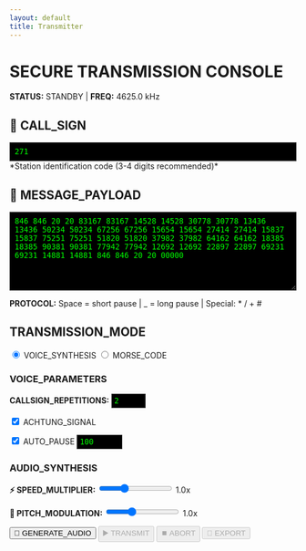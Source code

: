 ```yaml
---
layout: default
title: Transmitter
---
```


<script src="{{ '/assets/js/buffer-loader.js' | relative_url }}"></script>
<script src="{{ '/assets/js/sprach.js' | relative_url }}"></script>

# SECURE TRANSMISSION CONSOLE

**STATUS:** <span id="tx-status">STANDBY</span> | **FREQ:** 4625.0 kHz

<form id="speech-form" onsubmit="return false;">

## 📡 CALL_SIGN
<input id="call" type="text" value="271" placeholder="Enter station identifier..." style="width: 100%; padding: 8px; font-family: monospace; background: #000; color: #0f0; border: 1px solid #333;">
*Station identification code (3-4 digits recommended)*

## 🔢 MESSAGE_PAYLOAD
<textarea rows="8" name="body" id="body" placeholder="Enter numerical message groups..." style="width: 100%; padding: 8px; font-family: monospace; background: #000; color: #0f0; border: 1px solid #333;">846 846 20 20 83167 83167 14528 14528 30778 30778 13436 13436 50234 50234 67256 67256 15654 15654 27414 27414 15837 15837 75251 75251 51820 51820 37982 37982 64162 64162 18385 18385 90381 90381 77942 77942 12692 12692 22897 22897 69231 69231 14881 14881 846 846 20 20 00000</textarea>

**PROTOCOL:** Space = short pause | _ = long pause | Special: * / + #

## TRANSMISSION_MODE

<label><input id="mode-voice" type="radio" name="mode" value="voice" checked> VOICE_SYNTHESIS</label>
<label><input id="mode-morse" type="radio" name="mode" value="morse"> MORSE_CODE</label>

<div id="voice-settings">

### VOICE_PARAMETERS

**CALLSIGN_REPETITIONS:** <input type="number" id="callsign-reps" value="2" min="1" max="10" style="width: 60px; padding: 4px; font-family: monospace; background: #000; color: #0f0; border: 1px solid #333;">

<label><input type="checkbox" id="achtung-signal" checked> ACHTUNG_SIGNAL</label>

<label><input type="checkbox" id="auto-pause" checked> AUTO_PAUSE</label> <input type="number" id="auto-pause-duration" value="100" min="0" step="50" placeholder="ms" style="width: 80px; padding: 4px; font-family: monospace; background: #000; color: #0f0; border: 1px solid #333;">

### AUDIO_SYNTHESIS

**⚡ SPEED_MULTIPLIER:** <input type="range" id="speed-control" min="0.5" max="2.0" step="0.1" value="1.0"> <span id="speed-value">1.0x</span>

**🎵 PITCH_MODULATION:** <input type="range" id="pitch-control" min="0.5" max="2.0" step="0.1" value="1.0"> <span id="pitch-value">1.0x</span>

</div>

<div id="morse-settings" style="display: none;">

### MORSE_PARAMETERS

**WPM_RATE:** <input type="number" id="morse-wpm" min="5" max="100" value="20" step="1" style="width: 80px; padding: 4px; font-family: monospace; background: #000; color: #0f0; border: 1px solid #333;">

**TONE_FREQ:** <input type="number" id="morse-frequency" min="300" max="2000" value="800" step="50" style="width: 100px; padding: 4px; font-family: monospace; background: #000; color: #0f0; border: 1px solid #333;">
</div>

<button type="button" id="generate-btn">🔧 GENERATE_AUDIO</button>
<button type="button" id="play-btn" disabled>▶️ TRANSMIT</button>
<button type="button" id="stop-btn" disabled>⏹️ ABORT</button>
<button type="button" id="download-btn" disabled>💾 EXPORT</button>

</form>

<div id="audio-output"></div>
